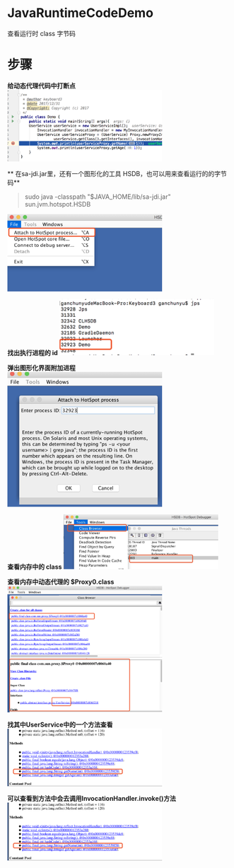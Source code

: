 # JavaRuntimeCodeDemo
查看运行时 class 字节码

# 步骤
**给动态代理代码中打断点**
<img src="images/debug.png" width="350">

** 在sa-jdi.jar里，还有一个图形化的工具 HSDB，也可以用来查看运行的的字节码**
>sudo java -classpath "$JAVA_HOME/lib/sa-jdi.jar" sun.jvm.hotspot.HSDB
<img src="images/hsdb1.png" width="350">

**找出执行进程的 id**
<img src="images/processid.png" width="350">

**弹出图形化界面附加进程**
<img src="images/hsdb2.png" width="350">

**查看内存中的 class**
<img src="images/hsdb3.png" width="350">

**查看内存中动态代理的 $Proxy0.class**
<img src="images/hsdb4.png" width="350">

**找其中UserService中的一个方法查看**
<img src="images/hsdb5.png" width="350">

**可以查看到方法中会去调用InvocationHandler.invoke()方法**
<img src="images/hsdb5.png" width="350">